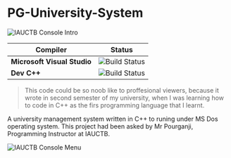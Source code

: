 # PG-University-System
![IAUCTB Console Intro](https://raw.githubusercontent.com/IranShahI/PG-University-System/master/IAUCTB-STU-Console-Demo.jpg)

| **Compiler** | **Status** |
|---|---|
| **Microsoft Visual Studio** |![Build Status](https://camo.githubusercontent.com/c929748835becba9bdb7f6bb3d74072d795734ef/68747470733a2f2f63692e73776966742e6f72672f6a6f622f6f73732d73776966742d7061636b6167652d6f73782f62616467652f69636f6e)|
| **Dev C++** |![Build Status](https://camo.githubusercontent.com/c929748835becba9bdb7f6bb3d74072d795734ef/68747470733a2f2f63692e73776966742e6f72672f6a6f622f6f73732d73776966742d7061636b6167652d6f73782f62616467652f69636f6e)|


> This code could be so noob like to proffesional viewers, because it wrote in second semester of my university, when I was learning how to code in C++ as the firs programming language that I learnt.
 

A university management system written in C++ to runing under MS Dos operating system.
This project had been asked by Mr Pourganji, Programming Instructor at IAUCTB.

![IAUCTB Console Menu](https://raw.githubusercontent.com/IranShahI/PG-University-System/master/IAUCTB-STU-Console-Demo-1.jpg)


